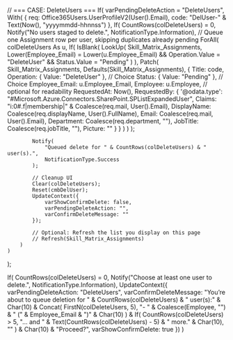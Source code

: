// === CASE: DeleteUsers ===
If(
    varPendingDeleteAction = "DeleteUsers",
    With(
        {
            req:  Office365Users.UserProfileV2(User().Email),
            code: "DelUser-" & Text(Now(), "yyyymmdd-hhnnss")
        },
        If(
            CountRows(colDeleteUsers) = 0,
            Notify("No users staged to delete.", NotificationType.Information),
            // Queue one Assignment row per user, skipping duplicates already pending
            ForAll(
                colDeleteUsers As u,
                If(
                    IsBlank(
                        LookUp(
                            Skill_Matrix_Assignments,
                            Lower(Employee_Email) = Lower(u.Employee_Email) &&
                            Operation.Value = "DeleteUser" &&
                            Status.Value = "Pending"
                        )
                    ),
                    Patch(
                        Skill_Matrix_Assignments,
                        Defaults(Skill_Matrix_Assignments),
                        {
                            Title:          code,
                            Operation:      { Value: "DeleteUser" },   // Choice
                            Status:         { Value: "Pending" },      // Choice
                            Employee_Email: u.Employee_Email,
                            Employee:       u.Employee,                 // optional for readability
                            RequestedAt:    Now(),
                            RequestedBy: {
                                '@odata.type': "#Microsoft.Azure.Connectors.SharePoint.SPListExpandedUser",
                                Claims: "i:0#.f|membership|" & Coalesce(req.mail, User().Email),
                                DisplayName:   Coalesce(req.displayName, User().FullName),
                                Email:         Coalesce(req.mail, User().Email),
                                Department:    Coalesce(req.department, ""),
                                JobTitle:      Coalesce(req.jobTitle, ""),
                                Picture:       ""
                            }
                        }
                    )
                )
            );

            Notify(
                "Queued delete for " & CountRows(colDeleteUsers) & " user(s).",
                NotificationType.Success
            );

            // Cleanup UI
            Clear(colDeleteUsers);
            Reset(cmbDelUser);
            UpdateContext({
                varShowConfirmDelete: false,
                varPendingDeleteAction: "",
                varConfirmDeleteMessage: ""
            });

            // Optional: Refresh the list you display on this page
            // Refresh(Skill_Matrix_Assignments)
        )
    )
);

If(
    CountRows(colDeleteUsers) = 0,
    Notify("Choose at least one user to delete.", NotificationType.Information),
    UpdateContext({
        varPendingDeleteAction: "DeleteUsers",
        varConfirmDeleteMessage:
            "You’re about to queue deletion for " & CountRows(colDeleteUsers) & " user(s):" & Char(10) &
            Concat(
                FirstN(colDeleteUsers, 5),
                "- " & Coalesce(Employee, "") & " (" & Employee_Email & ")" & Char(10)
            ) &
            If(
                CountRows(colDeleteUsers) > 5,
                "... and " & Text(CountRows(colDeleteUsers) - 5) & " more." & Char(10),
                ""
            ) &
            Char(10) & "Proceed?",
        varShowConfirmDelete: true
    })
)
